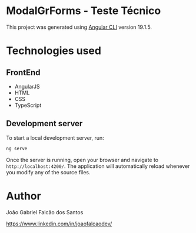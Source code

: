 # ModalGrForms - Teste Técnico

This project was generated using [Angular CLI](https://github.com/angular/angular-cli) version 19.1.5.

# Technologies used

## FrontEnd

- AngularJS
- HTML
- CSS
- TypeScript

## Development server

To start a local development server, run:

```bash
ng serve
```

Once the server is running, open your browser and navigate to `http://localhost:4200/`. The application will automatically reload whenever you modify any of the source files.

# Author

João Gabriel Falcão dos Santos

https://www.linkedin.com/in/joaofalcaodev/
